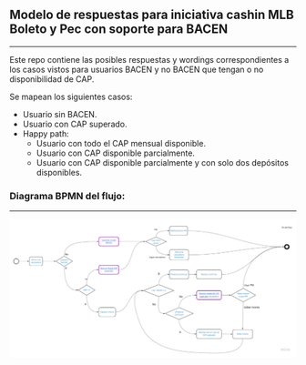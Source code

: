 ## Modelo de respuestas para iniciativa cashin MLB Boleto y Pec con soporte para BACEN
_______________

Este repo contiene las posibles respuestas y wordings correspondientes a los casos vistos 
para usuarios BACEN y no BACEN que tengan o no disponibilidad de CAP.

Se mapean los siguientes casos:
* Usuario sin BACEN.
* Usuario con CAP superado.
* Happy path:
    * Usuario con todo el CAP mensual disponible.
    * Usuario con CAP disponible parcialmente.
    * Usuario con CAP disponible parcialmente y con solo dos depósitos disponibles.

### Diagrama BPMN del flujo:
______________
<img src="./images/bpmn-flujo.jpg" alt="drawing" width="1000"/>
